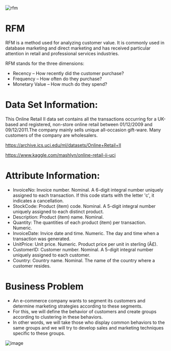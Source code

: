 ![rfm](https://user-images.githubusercontent.com/71599944/105351605-d3036280-5bfd-11eb-9bc9-e03a62063344.png)


# RFM

RFM is a method used for analyzing customer value. It is commonly used in database marketing and direct marketing and has received particular attention in retail and professional services industries.

RFM stands for the three dimensions:

- Recency – How recently did the customer purchase?
- Frequency – How often do they purchase?
- Monetary Value – How much do they spend?

# Data Set Information:

This Online Retail II data set contains all the transactions occurring for a UK-based and registered, non-store online retail between 01/12/2009 and 09/12/2011.The company mainly sells unique all-occasion gift-ware. Many customers of the company are wholesalers.

https://archive.ics.uci.edu/ml/datasets/Online+Retail+II

https://www.kaggle.com/mashlyn/online-retail-ii-uci

# Attribute Information:

- InvoiceNo: Invoice number. Nominal. A 6-digit integral number uniquely assigned to each transaction. If this code starts with the letter 'c', it indicates a cancellation.
- StockCode: Product (item) code. Nominal. A 5-digit integral number uniquely assigned to each distinct product.
- Description: Product (item) name. Nominal.
- Quantity: The quantities of each product (item) per transaction. Numeric.
- InvoiceDate: Invice date and time. Numeric. The day and time when a transaction was generated.
- UnitPrice: Unit price. Numeric. Product price per unit in sterling (Â£).
- CustomerID: Customer number. Nominal. A 5-digit integral number uniquely assigned to each customer.
- Country: Country name. Nominal. The name of the country where a customer resides.

# Business Problem

- An e-commerce company wants to segment its customers and determine marketing strategies according to these segments.
- For this, we will define the behavior of customers and create groups according to clustering in these behaviors.
- In other words, we will take those who display common behaviors to the same groups and we will try to develop sales and marketing techniques specific to these groups.

![image](https://user-images.githubusercontent.com/71599944/105351906-41e0bb80-5bfe-11eb-80e0-cdd234fb9f5c.png)
